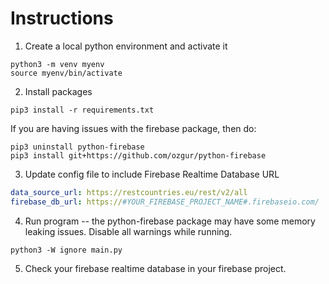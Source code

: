 # Instructions

1. Create a local python environment and activate it
```shell
python3 -m venv myenv
source myenv/bin/activate
```

2. Install packages
```shell
pip3 install -r requirements.txt
```
If you are having issues with the firebase package, then do:
```shell
pip3 uninstall python-firebase
pip3 install git+https://github.com/ozgur/python-firebase
```

3. Update config file to include Firebase Realtime Database URL
```yaml
data_source_url: https://restcountries.eu/rest/v2/all
firebase_db_url: https://#YOUR_FIREBASE_PROJECT_NAME#.firebaseio.com/
```

4. Run program -- the python-firebase package may have some memory leaking issues.
Disable all warnings while running.
```shell
python3 -W ignore main.py
```

5. Check your firebase realtime database in your firebase project.